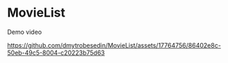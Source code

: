 # MovieList

Demo video 

https://github.com/dmytrobesedin/MovieList/assets/17764756/86402e8c-50eb-49c5-8004-c20223b75d63

